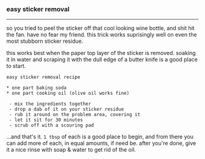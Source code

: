 ### easy sticker removal

---

so you tried to peel the sticker off that cool looking wine bottle, and shit hit the fan. have no fear my friend. this trick works suprisingly well on even the most stubborn sticker residue.

this works best when the paper top layer of the sticker is removed. soaking it in water and scraping it with the dull edge of a butter knife is a good place to start.

```
easy sticker removal recipe

* one part baking soda
* one part cooking oil (olive oil works fine)

 - mix the ingredients together
 - drop a dab of it on your sticker residue
 - rub it around on the problem area, covering it
 - let it sit for 30 minutes
 - scrub off with a scouring pad
```

...and that's it. `1 tbsp` of each is a good place to begin, and from there you can add more of each, in equal amounts, if need be. after you're done, give it a nice rinse with soap & water to get rid of the oil. 
